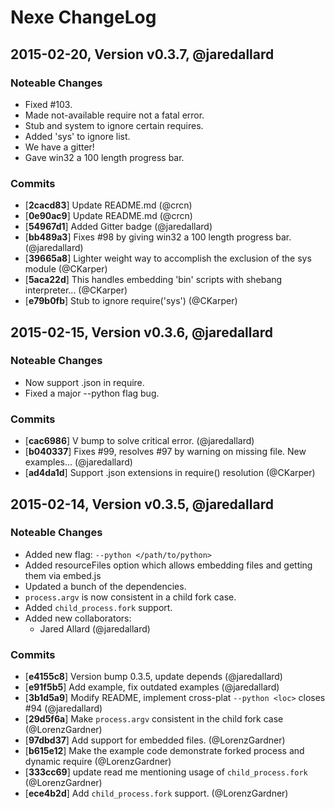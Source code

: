 # Nexe ChangeLog

## 2015-02-20, Version v0.3.7, @jaredallard

### Noteable Changes

   * Fixed #103.
   * Made not-available require not a fatal error.
   * Stub and system to ignore certain requires.
   * Added 'sys' to ignore list.
   * We have a gitter!
   * Gave win32 a 100 length progress bar.

### Commits

   * [**2cacd83**] Update README.md (@crcn)
   * [**0e90ac9**] Update README.md (@crcn)
   * [**54967d1**] Added Gitter badge (@jaredallard)
   * [**bb489a3**] Fixes #98 by giving win32 a 100 length progress bar. (@jaredallard)
   * [**39665a8**] Lighter weight way to accomplish the exclusion of the sys module (@CKarper)
   * [**5aca22d**] This handles embedding 'bin' scripts with shebang interpreter... (@CKarper)
   * [**e79b0fb**] Stub to ignore require('sys') (@CKarper)

## 2015-02-15, Version v0.3.6, @jaredallard

### Noteable Changes

   * Now support .json in require.
   * Fixed a major --python flag bug.

### Commits

   * [**cac6986**] V bump to solve critical error. (@jaredallard)
   * [**b040337**] Fixes #99, resolves #97 by warning on missing file. New examples... (@jaredallard)
   * [**ad4da1d**] Support .json extensions in require() resolution (@CKarper)

## 2015-02-14, Version v0.3.5, @jaredallard

### Noteable Changes

   * Added new flag: `--python </path/to/python>`
   * Added resourceFiles option which allows embedding files and getting them via embed.js
   * Updated a bunch of the dependencies.
   * `process.argv` is now consistent in a child fork case.
   * Added `child_process.fork` support.
   * Added new collaborators:
      * Jared Allard (@jaredallard)

### Commits

  * [**e4155c8**] Version bump 0.3.5, update depends (@jaredallard)
  * [**e91f5b5**] Add example, fix outdated examples (@jaredallard)
  * [**3b1d5a9**] Modify README, implement cross-plat `--python <loc>` closes #94 (@jaredallard)
  * [**29d5f6a**] Make `process.argv` consistent in the child fork case (@LorenzGardner)
  * [**97dbd37**] Add support for embedded files. (@LorenzGardner)
  * [**b615e12**] Make the example code demonstrate forked process and dynamic require (@LorenzGardner)
  * [**333cc69**] update read me mentioning usage of `child_process.fork` (@LorenzGardner)
  * [**ece4b2d**] Add `child_process.fork` support. (@LorenzGardner)
